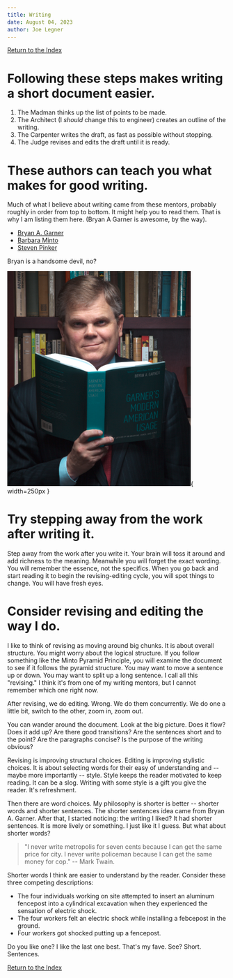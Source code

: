 ```yaml
---
title: Writing
date: August 04, 2023
author: Joe Legner
---
```


[Return to the Index](index.html)

# Following these steps makes writing a short document easier.

1. The Madman thinks up the list of points to be made.
2. The Architect (I *should* change this to engineer) creates an outline of the writing.
3. The Carpenter writes the draft, as fast as possible without stopping. 
4. The Judge revises and edits the draft until it is ready.

# These authors can teach you what makes for good writing.

Much of what I believe about writing came from these mentors, probably roughly in order from top to bottom. It might help you to read them. That is why I am listing them here. (Bryan A Garner is awesome, by the way).

- [Bryan A. Garner](https://en.wikipedia.org/wiki/Bryan_A._Garner)
- [Barbara Minto](https://en.wikipedia.org/wiki/Barbara_Minto)
- [Steven Pinker](https://en.wikipedia.org/wiki/Steven_Pinker)

Bryan is a handsome devil, no?

![Bryan A. Garner](images/bryan-a-garner.png){ width=250px }

# Try stepping away from the work after writing it. 

Step away from the work after you write it. Your brain will toss it around and add richness to the meaning. Meanwhile you will forget the exact wording. You will remember the essence, not the specifics. When you go back and start reading it to begin the revising-editing cycle, you will spot things to change. You will have fresh eyes.

# Consider revising and editing the way I do.

I like to think of revising as moving around big chunks. It is about overall structure. You might worry about the logical structure. If you follow something like the Minto Pyramid Principle, you will examine the document to see if it follows the pyramid structure. You may want to move a sentence up or down. You may want to split up a long sentence. I call all this "revising." I think it's from one of my writing mentors, but I cannot remember which one right now.

After revising, we do editing. Wrong. We do them concurrently. We do one a little bit, switch to the other, zoom in, zoom out. 

You can wander around the document. Look at the big picture. Does it flow? Does it add up? Are there good transitions? Are the sentences short and to the point? Are the paragraphs concise? Is the purpose of the writing obvious? 

Revising is improving structural choices. Editing is improving stylistic choices. It is about selecting words for their easy of understanding and -- maybe more importantly -- style. Style keeps the reader motivated to keep reading. It can be a slog. Writing with some style is a gift you give the reader. It's refreshment. 

Then there are word choices. My philosophy is shorter is better -- shorter words and shorter sentences. The shorter sentences idea came from Bryan A. Garner. After that, I started noticing: the writing I liked? It had shorter sentences. It is more lively or something. I just like it I guess. But what about shorter words?

> "I never write metropolis for seven cents because I can get the same price for city. I never write policeman because I can get the same money for cop." -- Mark Twain.

Shorter words I think are easier to understand by the reader. Consider these three competing descriptions:

- The four individuals working on site attempted to insert an aluminum fencepost into a cylindrical excavation when they experienced the sensation of electric shock.
- The four workers felt an electric shock while installing a febcepost in the ground.
- Four workers got shocked putting up a fencepost. 

Do you like one? I like the last one best. That's my fave. See? Short. Sentences.

[Return to the Index](index.html)
